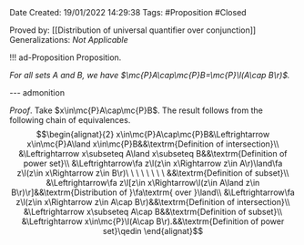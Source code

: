 <br />
<br />

Date Created: 19/01/2022 14:29:38
Tags: #Proposition #Closed

Proved by: [[Distribution of universal quantifier over conjunction]]
Generalizations: _Not Applicable_

!!! ad-Proposition Proposition.

_For all sets $A$ and $B$, we have $\mc{P}A\cap\mc{P}B=\mc{P}\l(A\cap B\r)$._

--- admonition

_Proof_. Take $x\in\mc{P}A\cap\mc{P}B$. The result follows from the following chain of equivalences.
$$\begin{alignat}{2}
    x\in\mc{P}A\cap\mc{P}B&\Leftrightarrow x\in\mc{P}A\land x\in\mc{P}B&&\textrm{Definition of intersection}\\
    &\Leftrightarrow x\subseteq A\land x\subseteq B&&\textrm{Definition of power set}\\
    &\Leftrightarrow\fa z\l(z\in x\Rightarrow z\in A\r)\land\fa z\l(z\in x\Rightarrow z\in B\r)\ \ \ \ \ \ \ \ &&\textrm{Definition of subset}\\
    &\Leftrightarrow\fa z\l[z\in x\Rightarrow\l(z\in A\land z\in B\r)\r]&&\textrm{Distribution of }\fa\textrm{ over }\land\\
    &\Leftrightarrow\fa z\l(z\in x\Rightarrow z\in A\cap B\r)&&\textrm{Definition of intersection}\\
    &\Leftrightarrow x\subseteq A\cap B&&\textrm{Definition of subset}\\
    &\Leftrightarrow x\in\mc{P}\l(A\cap B\r).&&\textrm{Definition of power set}\qedin
\end{alignat}$$
